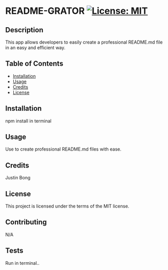 # README-GRATOR [![License: MIT](https://img.shields.io/badge/License-MIT-yellow.svg)](https://opensource.org/licenses/MIT)
## Description
This app allows developers to easily create a professional README.md file in an easy and efficient way.
## Table of Contents
* [Installation](#installation)
* [Usage](#usage)
* [Credits](#credits)
* [License](#license)
## Installation
npm install in terminal
## Usage
Use to create professional README.md files with ease.
## Credits
Justin Bong
## License
This project is licensed under the terms of the MIT license.
## Contributing
N/A
## Tests
Run in terminal..
      